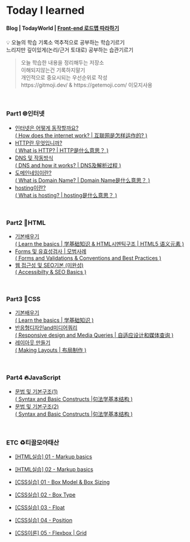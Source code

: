   # Today I learned 
  <h4>Blog | TodayWorld | <a href="https://roadmap.sh/frontend">Front-end 로드맵 따라하기</a></h4>

  :bulb: 오늘의 학습 기록소
  역추적으로 공부하는 학습기르기<br>
  느리지만 깊이있게(논리/근거 토대로) 공부하는 습관기르기

  <blockquote>
  <p> 
  오늘 학습한 내용을 정리해두는 저장소<br>
  이해되지않는건 기록하지말기 <br>
  개인적으로 중요시되는 우선순위로 작성 <br>
  https://gitmoji.dev/ & https://getemoji.com/ 이모지사용<br>
  </blockquote>

 <br/>

  <h3>Part1 🌐인터넷</h3>
  <ul>
   <li><a href="https://luckyjek.tistory.com/62?category=1243491">인터넷은 어떻게 동작할까요?
   <br>( How does the internet work? | 互联网是怎样运作的? )</a></li>
   <li><a href="https://luckyjek.tistory.com/59?category=1243491">HTTP란 무엇입니까?
   <br>( What is HTTP? | HTTP是什么意思？ )</a></li>
   <li><a href="https://luckyjek.tistory.com/54?category=1243491">DNS 및 작동방식
   <br>( DNS and how it works? | DNS及解析过程 )</a></li>
   <li><a href="https://luckyjek.tistory.com/56?category=1243491">도메인네임이란?
   <br>( What is Domain Name? | Domain Name是什么意思？ )</a></li>
   <li><a href="https://luckyjek.tistory.com/64">hosting이란?
   <br>( What is hosting? | hosting是什么意思？ )</a></li>
 </ul>

 <br/>
 
 <h3>Part2 📝HTML</h3>
  <ul>  
   <li><a href="https://luckyjek.tistory.com/66?category=1243491">기본배우기
   <br>( Learn the basics | 学基础知识 & HTML시멘틱구조 | HTML5 语义元素 )</a></li>
   <li><a href="https://luckyjek.tistory.com/67?category=1243491">Forms 및 유효성검사 | 모범사례
   <br>( Forms and Validations & Conventions and Best Practices )</a></li>
   <li><a href="https://luckyjek.tistory.com/68?category=1243491">웹 접근성 및 SEO기본 (미완성)
   <br>( Accessibilty & SEO Basics )</a></li>
 </ul>  
 
 <br/>
  
 <h3>Part3 🎨CSS</h3>
  <ul>  
   <li><a href="https://luckyjek.tistory.com/78?category=1243491">기본배우기
   <br>( Learn the basics | 学基础知识 )</a></li>
   <li><a href="https://luckyjek.tistory.com/76?category=1243491">반응형디자인and미디어쿼리
   <br>( Responsive design and Media Queries | 自适应设计和媒体查询 )</a></li>
   <li><a href="https://luckyjek.tistory.com/69?category=1243491">레이아웃 만들기
   <br>( Making Layouts | 布局制作 )</a></li>
 </ul>  
 
 <br/>
 
  <h3>Part4 🔥JavaScript</h3>
  <ul>  
   <li><a href="https://luckyjek.tistory.com/80?category=1243491">문법 및 기본구조(1) 
   <br>( Syntax and Basic Constructs |句法学基本结构 )</a></li>
   <li><a href="https://luckyjek.tistory.com/83?category=1243491">문법 및 기본구조(2) 
   <br>( Syntax and Basic Constructs |句法学基本结构 )</a></li>
 </ul>  
 
 <br/>
 
<h3>ETC ♻️티끌모아태산</h3>
  <ul>  
   <li><a href="https://luckyjek.tistory.com/70">[HTML실습] 01 - Markup basics</a></li>
 </ul>  
  <ul>  
   <li><a href="https://luckyjek.tistory.com/71?category=1251360">[HTML실습] 02 - Markup basics </a></li>
 </ul>  
  <ul>  
   <li><a href="https://luckyjek.tistory.com/72">[CSS실습] 01 - Box Model & Box Sizing </a></li>
 </ul>  
  <ul>  
   <li><a href="https://luckyjek.tistory.com/73?category=1251360">[CSS실습] 02 - Box Type </a></li>
 </ul>  
  <ul>  
   <li><a href="https://luckyjek.tistory.com/74?category=1251360">[CSS실습] 03 - Float </a></li>
 </ul>  
  <ul>  
   <li><a href="https://luckyjek.tistory.com/75?category=1251360">[CSS실습] 04 - Position </a></li>
 </ul>  
  <ul>  
   <li><a href="https://luckyjek.tistory.com/77?category=1251360">[CSS이론] 05 - Flexbox | Grid </a></li>
 </ul>  


